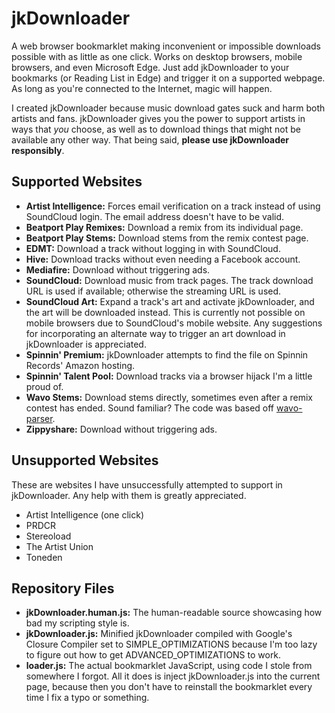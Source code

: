 # jkDownloader
A web browser bookmarklet making inconvenient or impossible downloads possible with as little as one click. Works on desktop browsers, mobile browsers, and even Microsoft Edge. Just add jkDownloader to your bookmarks (or Reading List in Edge) and trigger it on a supported webpage. As long as you're connected to the Internet, magic will happen.

I created jkDownloader because music download gates suck and harm both artists and fans. jkDownloader gives you the power to support artists in ways that *you* choose, as well as to download things that might not be available any other way. That being said, **please use jkDownloader responsibly**.

## Supported Websites
* **Artist Intelligence:** Forces email verification on a track instead of using SoundCloud login. The email address doesn't have to be valid.
* **Beatport Play Remixes:** Download a remix from its individual page.
* **Beatport Play Stems:** Download stems from the remix contest page.
* **EDMT:** Download a track without logging in with SoundCloud.
* **Hive:** Download tracks without even needing a Facebook account.
* **Mediafire:** Download without triggering ads.
* **SoundCloud:** Download music from track pages. The track download URL is used if available; otherwise the streaming URL is used.
* **SoundCloud Art:** Expand a track's art and activate jkDownloader, and the art will be downloaded instead. This is currently not possible on mobile browsers due to SoundCloud's mobile website. Any suggestions for incorporating an alternate way to trigger an art download in jkDownloader is appreciated.
* **Spinnin' Premium:** jkDownloader attempts to find the file on Spinnin Records' Amazon hosting.
* **Spinnin' Talent Pool:** Download tracks via a browser hijack I'm a little proud of.
* **Wavo Stems:** Download stems directly, sometimes even after a remix contest has ended. Sound familiar? The code was based off [wavo-parser](https://github.com/jkmartindale/wavo-parser).
* **Zippyshare:** Download without triggering ads.

## Unsupported Websites
These are websites I have unsuccessfully attempted to support in jkDownloader. Any help with them is greatly appreciated.
* Artist Intelligence (one click)
* PRDCR
* Stereoload
* The Artist Union
* Toneden

## Repository Files
* **jkDownloader.human.js:** The human-readable source showcasing how bad my scripting style is.
* **jkDownloader.js:** Minified jkDownloader compiled with Google's Closure Compiler set to SIMPLE_OPTIMIZATIONS because I'm too lazy to figure out how to get ADVANCED_OPTIMIZATIONS to work.
* **loader.js:** The actual bookmarklet JavaScript, using code I stole from somewhere I forgot. All it does is inject jkDownloader.js into the current page, because then you don't have to reinstall the bookmarklet every time I fix a typo or something.
